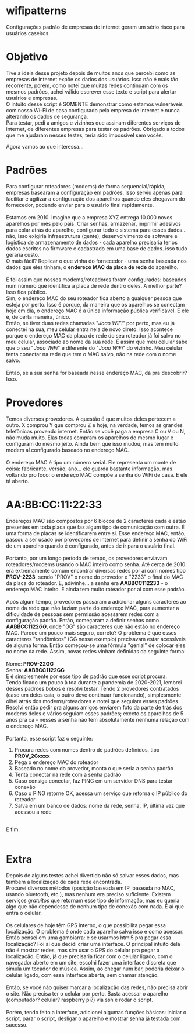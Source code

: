 # wifipatterns
Configurações padrão de empresas de internet geram um sério risco para usuários caseiros.


# Objetivo
Tive a ideia desse projeto depois de muitos anos que percebi como as empresas de internet expõe os dados dos usuários. Isso não é mais tão recorrente, porém, como notei que muitas redes continuam com os mesmos padrões, achei válido escrever esse texto e script para alertar usuários e empresas.<br>
O intuito desse script é SOMENTE demonstrar como estamos vulneráveis com nosso Wi-Fi de casa configurado pela empresa de internet e nunca alterando os dados de segurança.<br>
Para testar, pedi a amigos e vizinhos que assinam diferentes serviços de internet, de diferentes empresas para testar os padrões. Obrigado a todos que me ajudaram nesses testes, teria sido impossível sem vocês.

Agora vamos ao que interessa...

# Padrões
Para configurar roteadores (modems) de forma sequencial/rápida, empresas basearam a configuração em padrões. Isso serviu apenas para facilitar e agilizar a configuração dos aparelhos quando eles chegavam do fornecedor, podendo enviar para o usuário final rapidamente.<br>
<br>
Estamos em 2010. Imagine que a empresa XYZ entrega 10.000 novos aparelhos por mês pelo país. Criar senhas, armazenar, imprimir adesivos para colar atrás do aparelho, configurar todo o sistema para esses dados... não, isso exigiria infraestrutura (gente), desenvolvimento de software e logística de armazenamento de dados - cada aparelho precisaria ter os dados escritos no firmware e cadastrado em uma base de dados. isso tudo geraria custo.<br>
O mais fácil? Replicar o que vinha do fornecedor - uma senha baseada nos dados que eles tinham, o <b>endereço MAC da placa de rede</b> do aparelho.<br>
<br>
E foi assim que nossos modems/roteadores foram configurados: baseados num número que identifica a placa de rede dentro deles. A melhor parte? Isso fica público.<br>
Sim, o endereço MAC do seu roteador fica aberto a qualquer pessoa que esteja por perto. Isso é porque, da maneira que os aparelhos se conectam hoje em dia, o endereço MAC é a única informação pública verificável. E ele é, de certa maneira, único.<br>
Então, se tiver duas redes chamadas "<i>Joao WiFi</i>" por perto, mas eu já conectei na sua, meu celular entra nela de novo direto. Isso acontece porque o endereço MAC da placa de rede do seu roteador já foi salvo no meu celular, associado ao nome da sua rede. É assim que meu celular sabe que o seu "<i>Joao WiFi</i>" é diferente do "<i>Joao WiFi</i>" do vizinho. Meu celular tenta conectar na rede que tem o MAC salvo, não na rede com o nome salvo.<br>
<br>
Então, se a sua senha for baseada nesse endereço MAC, dá pra descobrir? Isso.

# Provedores
Temos diversos provedores. A questão é que muitos deles pertecem a outro. X comprou Y que comprou Z e hoje, na verdade, temos as grandes telefônicas provendo internet. Então se você paga a empresa C ou V ou N, não muda muito. Elas todas compram os aparelhos do mesmo lugar e configuram do mesmo jeito. Ainda bem que isso mudou, mas tem muito modem aí configurado baseado no endereço MAC.<br>
<br>
O endereço MAC é tipo um número serial. Ele representa um monte de coisa: fabricante, versão, ano... ele guarda bastante informação. mas voltando pro foco: o endereço MAC compõe a senha do WiFi de casa. E ele tá aberto.<br>

# AA:BB:CC:11:22:33
Endereços MAC são compostos por 6 blocos de 2 caracteres cada e estão presentes em toda placa que faz algum tipo de comunicação com outra. É uma forma de placas se identificarem entre si. Esse endereço MAC, então, passou a ser usado por provedores de internet para definir a senha do WiFi de um aparelho quando é configurado, antes de ir para o usuário final.<br>
<br>
Portanto, por um longo período de tempo, os provedores enviavam roteadores/modems usando o MAC inteiro como senha. Até cerca de 2010 era extremamente comum encontrar diversas redes por aí com nomes tipo <b>PROV-2233</b>, sendo "PROV" o nome do provedor e "2233" o final do MAC da placa do roteador. E, adivinhe... a senha era <b>AABBCC112233</b> - o endereço MAC inteiro. E ainda tem muito roteador por aí com esse padrão.<br>
<br>
Após algum tempo, provedores passaram a adicionar alguns caracteres ao nome da rede que não faziam parte do endereço MAC, para aumentar a dificuldade de pessoas sem permissão acessarem redes com a configuração padrão. Então, começaram a definir senhas como <b>AABBCC1122<i>GG</i></b>, onde "GG" são caracteres que não estão no endereço MAC. Parece um pouco mais seguro, correto? O problema é que esses caracteres "randômicos" (GG nesse exemplo) precisavam estar acessíveis de alguma forma. Então começou-se uma fórmula "genial" de colocar eles no nome da rede. Assim, novas redes vinham definidas da seguinte forma:<br>
<br>
Nome: <b>PROV-22GG</b><br>
Senha: <b>AABBCC1122GG</b>
<br>
E é simplesmente por esse tipo de padrão que esse script procura.<br>
Tendo ficado um pouco à toa durante a pandemia de 2020-2021, lembrei desses padrões bobos e resolvi testar. Tendo 2 provedores contratados (caso um deles caia, o outro deve continuar funcionando), simplesmente olhei atrás dos modems/roteadores e notei que seguiam esses padrões.<br>
Resolvi então pedir pra alguns amigos enviarem foto da parte de trás dos modems deles e vários seguiam esses padrões; exceto os aparelhos de 5 anos pra cá - nesses a senha não tem absolutamente nenhuma relação com o endereço MAC.<br>
<br>
Portanto, esse script faz o seguinte:<br>
1. Procura redes com nomes dentro de padrões definidos, tipo <b>PROV_2Gxxxx</b><br>
2. Pega o endereço MAC do roteador<br>
3. Baseado no nome do provedor, monta o que seria a senha padrão<br>
4. Tenta conectar na rede com a senha padrão<br>
5. Caso consiga conectar, faz PING em um servidor DNS para testar conexão<br>
6. Caso o PING retorne OK, acessa um serviço que retorna o IP público do roteador<br>
7. Salva em um banco de dados: nome da rede, senha, IP, última vez que acessou a rede<br>
<br>
E fim.<br>
<br>

# Extra
Depois de alguns testes achei divertido não só salvar esses dados, mas também a localização de cada rede encontrada.<br>
Procurei diversos métodos (posição baseada em IP, baseada no MAC, usando bluetooth, etc.), mas nenhum era preciso suficiente. Existem serviços *gratuitos* que retornam esse tipo de informação, mas eu queria algo que não dependesse de nenhum tipo de conexão com nada. É aí que entra o celular.<br>
<br>
Os celulares de hoje têm GPS interno, o que possibilita pegar essa localização. O problema é onde cada aparelho salva isso e como acessar. Então pensei em uma gambiarra: e se usarmos html5 pra pegar essa localização? Foi aí que decidi criar uma interface. O principal intuito dela não é mostrar redes, mas sim usar o GPS do celular pra pegar a localização. Então, já que precisaria ficar com o celular ligado, com o navegador aberto em um site, escolhi fazer uma interface discreta que simula um tocador de música. Assim, ao chegar num bar, poderia deixar o celular ligado, com essa interface aberta, sem chamar atenção.<br>
<br>
Então, se você não quiser marcar a localização das redes, não precisa abrir o site. Não precisa ter o celular por perto. Basta acessar o aparelho (computador? celular? raspberry pi?) via ssh e rodar o script.<br>
<br>
Porém, tendo feito a interface, adicionei algumas funções básicas: iniciar o script, parar o script, desligar o aparelho e mostrar senha já testada com sucesso.
